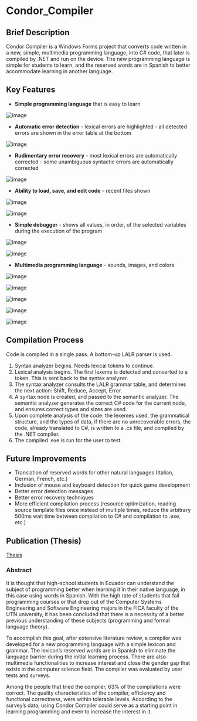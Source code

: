 # Condor_Compiler
## Brief Description
Condor Compiler is a Windows Forms project that converts code written in a new, simple, multimedia programming language, into C# code, that later is compiled by .NET and run on the device.  The new programming language is simple for students to learn, and the reserved words are in Spanish to better accommodate learning in another language.

## Key Features
- **Simple programming language** that is easy to learn

![image](https://user-images.githubusercontent.com/57734444/190204209-1ecab296-8c1e-443d-bcd9-920f0e2c0df1.png)

- **Automatic error detection** - lexical errors are highlighted - all detected errors are shown in the error table at the bottom

![image](https://user-images.githubusercontent.com/57734444/190204634-71de9153-47d6-4914-aad3-5cf68a61c599.png)

- **Rudimentary error recovery** - most lexical errors are automatically corrected - some unambiguous syntactic errors are automatically corrected

![image](https://user-images.githubusercontent.com/57734444/190205291-3eb7f378-3f57-4dd1-8512-92ae7cf76a73.png)

- **Ability to load, save, and edit code** - recent files shown

![image](https://user-images.githubusercontent.com/57734444/190205376-bd830d5e-4354-4e5d-88c9-d0d007af1b3a.png)

![image](https://user-images.githubusercontent.com/57734444/190205422-b0af2f89-aba1-4a1b-ae61-7dc6cafba2e5.png)

- **Simple debugger** - shows all values, in order, of the selected variables during the execution of the program

![image](https://user-images.githubusercontent.com/57734444/190206033-74114d04-9ff9-46eb-a815-b978d126c749.png)

![image](https://user-images.githubusercontent.com/57734444/190205959-e0187fb9-7782-43f9-aab7-41301932ad37.png)

- **Multimedia programming language** - sounds, images, and colors

![image](https://user-images.githubusercontent.com/57734444/190206527-e707e209-960b-4e5b-9035-c281eb7bea45.png)

![image](https://user-images.githubusercontent.com/57734444/190207002-f500e7d7-e56b-4293-9686-51d3d2f4e482.png)

![image](https://user-images.githubusercontent.com/57734444/190207104-682eaa48-67e9-4414-9d6a-d19125172ec9.png)

![image](https://user-images.githubusercontent.com/57734444/190207223-7353fb66-322f-4f1d-ac92-b2912dcf6b90.png)

![image](https://user-images.githubusercontent.com/57734444/190207346-0baa2ba8-b5aa-47bf-82fd-346f1d6dcd88.png)


## Compilation Process
Code is compiled in a single pass.  A bottom-up LALR parser is used.
1. Syntax analyzer begins.  Needs lexical tokens to continue.
2. Lexical analysis begins.  The first lexeme is detected and converted to a token.  This is sent back to the syntax analyzer.
3. The syntax analyzer consults the LALR grammar table, and determines the next action: Shift, Reduce, Accept, Error.
4. A syntax node is created, and passed to the semantic analyzer.  The semantic analyzer generates the correct C# code for the current node, and ensures correct types and sizes are used.
5. Upon complete analysis of the code: the lexemes used, the grammatical structure, and the types of data, if there are no unrecoverable errors, the code, already translated to C#, is written to a .cs file, and compiled by the .NET compiler.
6. The compiled .exe is run for the user to test.

## Future Improvements
- Translation of reserved words for other natural languages (Italian, German, French, etc.)
- Inclusion of mouse and keyboard detection for quick game development
- Better error detection messages
- Better error recovery techniques
- More efficient compilation process (resource optimization, reading source template files once instead of multiple times, reduce the arbitrary 500ms wait time between compilation to C# and compilation to .exe, etc.)

## Publication (Thesis)
[Thesis](http://repositorio.utn.edu.ec/bitstream/123456789/12112/2/04%20ISC%20608%20TRABAJO%20GRADO.pdf)

### Abstract
It is thought that high-school students in Ecuador can understand the subject of programming better when learning it in their native language, in this case using words in Spanish.  With the high rate of students that fail programming courses or that drop out of the Computer Systems Engineering and Software Engineering majors in the FICA faculty of the UTN university, it has been concluded that there is a necessity of a better previous understanding of these subjects (programming and formal language theory).

To accomplish this goal, after extensive literature review, a compiler was developed for a new programming language with a simple lexicon and grammar.  The lexicon’s reserved words are in Spanish to eliminate the language barrier during the initial learning process.  There are also multimedia functionalities to increase interest and close the gender gap that exists in the computer science field.  The compiler was evaluated by user tests and surveys.

Among the people that tried the compiler, 63% of the compilations were correct.  The quality characteristics of the compiler, efficiency and functional correctness, were within tolerable levels.  According to the survey’s data, using Condor Compiler could serve as a starting point in learning programming and even to increase the interest in it.
